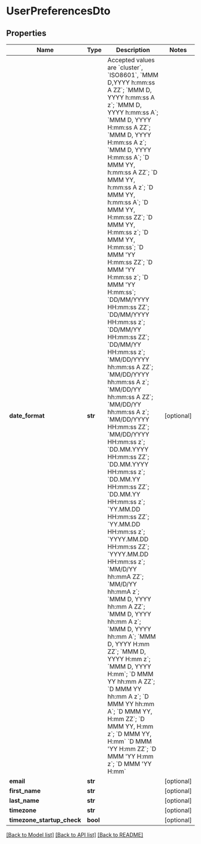 # UserPreferencesDto

## Properties
Name | Type | Description | Notes
------------ | ------------- | ------------- | -------------
**date_format** | **str** | Accepted values are &#x60;cluster&#x60;, &#x60;ISO8601&#x60;, &#x60;MMM D,YYYY h:mm:ss A ZZ&#x60;; &#x60;MMM D, YYYY h:mm:ss A z&#x60;; &#x60;MMM D, YYYY h:mm:ss A&#x60;; &#x60;MMM D, YYYY H:mm:ss A ZZ&#x60;;          &#x60;MMM D, YYYY H:mm:ss A z&#x60;; &#x60;MMM D, YYYY H:mm:ss A&#x60;; &#x60;D MMM YY, h:mm:ss A ZZ&#x60;; &#x60;D MMM YY, h:mm:ss A z&#x60;; &#x60;D MMM YY, h:mm:ss A&#x60;; &#x60;D MMM YY, H:mm:ss ZZ&#x60;;          &#x60;D MMM YY, H:mm:ss z&#x60;; &#x60;D MMM YY, H:mm:ss&#x60;; &#x60;D MMM &#39;YY H:mm:ss ZZ&#x60;; &#x60;D MMM &#39;YY H:mm:ss z&#x60;; &#x60;D MMM &#39;YY H:mm:ss&#x60;; &#x60;DD/MM/YYYY HH:mm:ss ZZ&#x60;;          &#x60;DD/MM/YYYY HH:mm:ss z&#x60;; &#x60;DD/MM/YY HH:mm:ss ZZ&#x60;; &#x60;DD/MM/YY HH:mm:ss z&#x60;; &#x60;MM/DD/YYYY hh:mm:ss A ZZ&#x60;; &#x60;MM/DD/YYYY hh:mm:ss A z&#x60;; &#x60;MM/DD/YY hh:mm:ss A ZZ&#x60;;          &#x60;MM/DD/YY hh:mm:ss A z&#x60;; &#x60;MM/DD/YYYY HH:mm:ss ZZ&#x60;; &#x60;MM/DD/YYYY HH:mm:ss z&#x60;; &#x60;DD.MM.YYYY HH:mm:ss ZZ&#x60;; &#x60;DD.MM.YYYY HH:mm:ss z&#x60;; &#x60;DD.MM.YY HH:mm:ss ZZ&#x60;;          &#x60;DD.MM.YY HH:mm:ss z&#x60;; &#x60;YY.MM.DD HH:mm:ss ZZ&#x60;; &#x60;YY.MM.DD HH:mm:ss z&#x60;; &#x60;YYYY.MM.DD HH:mm:ss ZZ&#x60;; &#x60;YYYY.MM.DD HH:mm:ss z&#x60;; &#x60;MM/D/YY hh:mmA ZZ&#x60;;          &#x60;MM/D/YY hh:mmA z&#x60;; &#x60;MMM D, YYYY hh:mm A ZZ&#x60;; &#x60;MMM D, YYYY hh:mm A z&#x60;; &#x60;MMM D, YYYY hh:mm A&#x60;; &#x60;MMM D, YYYY H:mm ZZ&#x60;; &#x60;MMM D, YYYY H:mm z&#x60;;          &#x60;MMM D, YYYY H:mm&#x60;; &#x60;D MMM YY hh:mm A ZZ&#x60;; &#x60;D MMM YY hh:mm A z&#x60;; &#x60;D MMM YY hh:mm A&#x60;; &#x60;D MMM YY, H:mm ZZ&#x60;; &#x60;D MMM YY, H:mm z&#x60;; &#x60;D MMM YY, H:mm&#x60;        &#x60;D MMM &#39;YY H:mm ZZ&#x60;; &#x60;D MMM &#39;YY H:mm z&#x60;; &#x60;D MMM &#39;YY H:mm&#x60; | [optional] 
**email** | **str** |  | [optional] 
**first_name** | **str** |  | [optional] 
**last_name** | **str** |  | [optional] 
**timezone** | **str** |  | [optional] 
**timezone_startup_check** | **bool** |  | [optional] 

[[Back to Model list]](../README.md#documentation-for-models) [[Back to API list]](../README.md#documentation-for-api-endpoints) [[Back to README]](../README.md)


